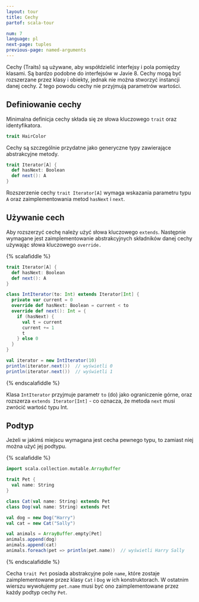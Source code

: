 ```yaml
---
layout: tour
title: Cechy
partof: scala-tour

num: 7
language: pl
next-page: tuples
previous-page: named-arguments
---
```


Cechy (Traits) są używane, aby współdzielić interfejsy i pola pomiędzy klasami.
Są bardzo podobne do interfejsów w Javie 8.
Cechy mogą być rozszerzane przez klasy i obiekty, jednak nie można stworzyć instancji danej cechy.
Z tego powodu cechy nie przyjmują parametrów wartości.

## Definiowanie cechy

Minimalna definicja cechy składa się ze słowa kluczowego `trait` oraz identyfikatora.

```scala mdoc
trait HairColor
```

Cechy są szczególnie przydatne jako generyczne typy zawierające abstrakcyjne metody.

```scala mdoc
trait Iterator[A] {
  def hasNext: Boolean
  def next(): A
}
```

Rozszerzenie cechy `trait Iterator[A]` wymaga wskazania parametru typu `A` oraz zaimplementowania metod `hasNext` i `next`.

## Używanie cech

Aby rozszerzyć cechę należy użyć słowa kluczowego `extends`.
Następnie wymagane jest zaimplementowanie abstrakcyjnych składników danej cechy używając słowa kluczowego `override.`

{% scalafiddle %}
```scala mdoc:nest
trait Iterator[A] {
  def hasNext: Boolean
  def next(): A
}

class IntIterator(to: Int) extends Iterator[Int] {
  private var current = 0
  override def hasNext: Boolean = current < to
  override def next(): Int = {
    if (hasNext) {
      val t = current
      current += 1
      t
    } else 0
  }
}

val iterator = new IntIterator(10)
println(iterator.next())  // wyświetli 0
println(iterator.next())  // wyświetli 1
```
{% endscalafiddle %}

Klasa `IntIterator` przyjmuje parametr `to` (do) jako ograniczenie górne, oraz rozszerza `extends Iterator[Int]` - co oznacza, że metoda `next` musi zwrócić wartość typu Int.

## Podtyp

Jeżeli w jakimś miejscu wymagana jest cecha pewnego typu, to zamiast niej można użyć jej podtypu.

{% scalafiddle %}
```scala mdoc
import scala.collection.mutable.ArrayBuffer

trait Pet {
  val name: String
}

class Cat(val name: String) extends Pet
class Dog(val name: String) extends Pet

val dog = new Dog("Harry")
val cat = new Cat("Sally")

val animals = ArrayBuffer.empty[Pet]
animals.append(dog)
animals.append(cat)
animals.foreach(pet => println(pet.name))  // wyświetli Harry Sally
```
{% endscalafiddle %}

Cecha `trait Pet` posiada abstrakcyjne pole `name`, które zostaje zaimplementowane przez klasy `Cat` i `Dog` w ich konstruktorach.
W ostatnim wierszu wywołujemy `pet.name` musi być ono zaimplementowane przez każdy podtyp cechy `Pet`.
